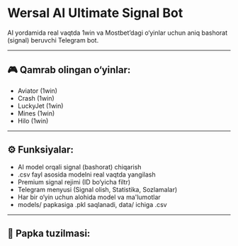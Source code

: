 # Wersal AI Ultimate Signal Bot

AI yordamida real vaqtda 1win va Mostbet’dagi o‘yinlar uchun aniq bashorat (signal) beruvchi Telegram bot.

---

## 🎮 Qamrab olingan o‘yinlar:
- Aviator (1win)
- Crash (1win)
- LuckyJet (1win)
- Mines (1win)
- Hilo (1win)

---

## ⚙️ Funksiyalar:
- AI model orqali signal (bashorat) chiqarish
- .csv fayl asosida modelni real vaqtda yangilash
- Premium signal rejimi (ID bo‘yicha filtr)
- Telegram menyusi (Signal olish, Statistika, Sozlamalar)
- Har bir o‘yin uchun alohida model va ma'lumotlar
- models/ papkasiga .pkl saqlanadi, data/ ichiga .csv

---

## 📁 Papka tuzilmasi:

